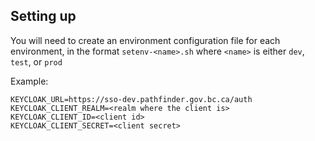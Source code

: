## Setting up
You will need to create an environment configuration file for each environment, in the format `setenv-<name>.sh` where `<name>` is either `dev`, `test`, or `prod`

Example:
```
KEYCLOAK_URL=https://sso-dev.pathfinder.gov.bc.ca/auth
KEYCLOAK_CLIENT_REALM=<realm where the client is>
KEYCLOAK_CLIENT_ID=<client id>
KEYCLOAK_CLIENT_SECRET=<client secret>
```